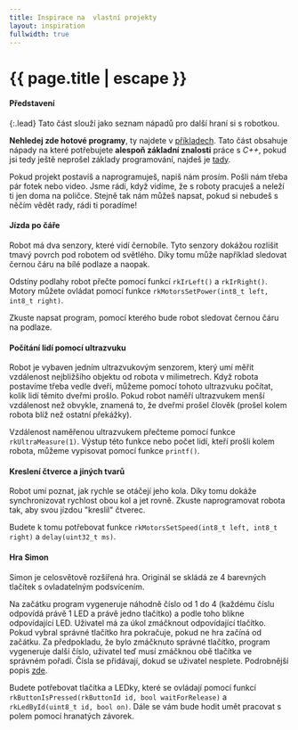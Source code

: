 ```yaml
---
title: Inspirace na  vlastní projekty
layout: inspiration
fullwidth: true
---
```


# {{ page.title | escape }}

#### Představení

{:.lead}
Tato část slouží jako seznam nápadů pro další hraní si s robotkou.

**Nehledej zde hotové programy**, ty najdete v [příkladech](https://github.com/RoboticsBrno/robotka-examples/archive/master.zip).
Tato část obsahuje nápady na které potřebujete **alespoň základní znalosti** práce s _C++_, pokud jsi tedy ještě neprošel základy programování, najdeš je [tady](/coding/001_dalkove_ovladani.html).

Pokud projekt postavíš a naprogramuješ, napiš nám prosím. Pošli nám třeba pár fotek nebo video. Jsme rádi, když vidíme, že s roboty pracuješ a neleží ti jen doma na poličce. Stejně tak nám můžeš napsat, pokud si nebudeš s něčím vědět rady, rádi ti poradíme!


#### Jízda po čáře
Robot má dva senzory, které vidí černobíle. Tyto senzory dokážou rozlišit tmavý povrch pod robotem od světlého. Díky tomu může například sledovat černou čáru na bílé podlaze a naopak.

Odstíny podlahy robot přečte pomocí funkcí `rkIrLeft()` a `rkIrRight()`. Motory můžete ovládat pomocí funkce `rkMotorsSetPower(int8_t left, int8_t right)`.

Zkuste napsat program, pomocí kterého bude robot sledovat černou čáru na podlaze.


#### Počítání lidí pomocí ultrazvuku
Robot je vybaven jedním ultrazvukovým senzorem, který umí měřit vzdálenost nejbližšího objektu od robota v milimetrech. Když robota postavíme třeba vedle dveří, můžeme pomocí tohoto ultrazvuku počítat, kolik lidí těmito dveřmi prošlo. Pokud robot naměří ultrazvukem menší vzdálenost než obvykle, znamená to, že dveřmi prošel člověk (prošel kolem robota blíž než ostatní překážky).

Vzdálenost naměřenou ultrazvukem přečteme pomocí funkce `rkUltraMeasure(1)`. Výstup této funkce nebo počet lidí, kteří prošli kolem robota, můžeme vypisovat pomocí funkce `printf()`.


#### Kreslení čtverce a jiných tvarů
Robot umí poznat, jak rychle se otáčejí jeho kola. Díky tomu dokáže synchronizovat rychlost obou kol a jet rovně. Zkuste naprogramovat robota tak, aby svou jízdou "kreslil" čtverec.

Budete k tomu potřebovat funkce `rkMotorsSetSpeed(int8_t left, int8_t right)` a `delay(uint32_t ms)`.


#### Hra Simon
Simon je celosvětově rozšířená hra. Originál se skládá ze 4 barevných tlačítek s ovladatelným podsvícením.

Na začátku program vygeneruje náhodně číslo od 1 do 4 (každému číslu odpovídá právě 1 LED a právě jedno tlačítko) a podle toho blikne odpovídající LED.
Uživatel má za úkol zmáčknout odpovídající tlačítko.
Pokud vybral správné tlačítko hra pokračuje, pokud ne hra začíná od začátku.
Za předpokladu, že bylo zmáčknuto správné tlačítko, program vygeneruje další číslo, uživatel teď musí zmáčknou obě tlačítka ve správném pořadí.
Čísla se přidávají, dokud se uživatel nesplete.
Podrobnější popis [zde](https://en.wikipedia.org/wiki/Simon_(game)).

Budete potřebovat tlačítka a LEDky, které se ovládají pomocí funkcí `rkButtonIsPressed(rkButtonId id, bool waitForRelease)` a `rkLedById(uint8_t id, bool on)`. Dále se vám bude hodit umět pracovat s polem pomocí hranatých závorek.
